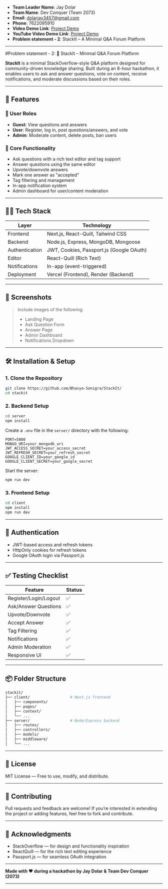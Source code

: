 - **Team Leader Name**: Jay Dolar
- **Team Name**: Dev Conquer (Team 2073)
- **Email**: [dolarjay3457@gmail.com](mailto:dolarjay3457@gmail.com)
- **Phone**: 7622095910
- **Video Demo Link**: [Project Demo](https://drive.google.com/drive/folders/1GHpGb3xBaGjGJVrqT3aUhQZJYpHmLENV?usp=sharing)
- **YouTube Video Demo Link**: [Project Demo](https://youtu.be/RnqQQz7nPiY)
- **Problem statement - 2**: StackIt – A Minimal Q&A Forum Platform

---

#Problem statement - 2: 🧠 StackIt – Minimal Q\&A Forum Platform

**StackIt** is a minimal StackOverflow-style Q\&A platform designed for community-driven knowledge sharing. Built during an 8-hour hackathon, it enables users to ask and answer questions, vote on content, receive notifications, and moderate discussions based on their roles.

---

## 🚀 Features

### 👥 User Roles

* **Guest**: View questions and answers
* **User**: Register, log in, post questions/answers, and vote
* **Admin**: Moderate content, delete posts, ban users

### 📝 Core Functionality

* Ask questions with a rich text editor and tag support
* Answer questions using the same editor
* Upvote/downvote answers
* Mark one answer as "accepted"
* Tag filtering and management
* In-app notification system
* Admin dashboard for user/content moderation

---

## 🧑‍💻 Tech Stack

| Layer          | Technology                               |
| -------------- | ---------------------------------------- |
| Frontend       | Next.js, React-Quill, Tailwind CSS       |
| Backend        | Node.js, Express, MongoDB, Mongoose      |
| Authentication | JWT, Cookies, Passport.js (Google OAuth) |
| Editor         | React-Quill (Rich Text)                  |
| Notifications  | In-app (event-triggered)                 |
| Deployment     | Vercel (Frontend), Render (Backend)      |

---

## 📸 Screenshots

> Include images of the following:
>
> * Landing Page
> * Ask Question Form
> * Answer Page
> * Admin Dashboard
> * Notifications Dropdown

---

## 🛠 Installation & Setup

### 1. Clone the Repository

```bash
git clone https://github.com/Bhavya-Sonigra/StackIt/
cd stackit
```

### 2. Backend Setup

```bash
cd server
npm install
```

Create a `.env` file in the `server/` directory with the following:

```env
PORT=5000
MONGO_URI=your_mongodb_uri
JWT_ACCESS_SECRET=your_access_secret
JWT_REFRESH_SECRET=your_refresh_secret
GOOGLE_CLIENT_ID=your_google_id
GOOGLE_CLIENT_SECRET=your_google_secret
```

Start the server:

```bash
npm run dev
```

### 3. Frontend Setup

```bash
cd client
npm install
npm run dev
```

---

## 🔐 Authentication

* JWT-based access and refresh tokens
* HttpOnly cookies for refresh tokens
* Google OAuth login via Passport.js

---

## ✅ Testing Checklist

| Feature               | Status |
| --------------------- | ------ |
| Register/Login/Logout | ✅      |
| Ask/Answer Questions  | ✅      |
| Upvote/Downvote       | ✅      |
| Accept Answer         | ✅      |
| Tag Filtering         | ✅      |
| Notifications         | ✅      |
| Admin Moderation      | ✅      |
| Responsive UI         | ✅      |

---

## 📦 Folder Structure

```bash
stackit/
├── client/                  # Next.js frontend
│   ├── components/
│   ├── pages/
│   ├── context/
│   └── ...
├── server/                  # Node/Express backend
│   ├── routes/
│   ├── controllers/
│   ├── models/
│   ├── middleware/
│   └── ...
```

---

## 📄 License

MIT License — Free to use, modify, and distribute.

---

## 🤝 Contributing

Pull requests and feedback are welcome! If you’re interested in extending the project or adding features, feel free to fork and contribute.

---

## 🙌 Acknowledgments

* StackOverflow — for design and functionality inspiration
* ReactQuill — for the rich text editing experience
* Passport.js — for seamless OAuth integration

---

**Made with ❤ during a hackathon by Jay Dolar & Team Dev Conquer (2073)**

---
